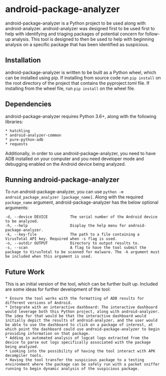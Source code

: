# android-package-analyzer

android-package-analyzer is a Python project to be used along with android-analyzer. android-analyzer was designed first to be used first to help with identifying and triaging packages of potential concern for follow-up analysis. This tool is designed to then be used to help with beginning analysis on a specific package that has been identified as suspicious.

## Installation

android-package-analyzer is written to be built as a Python wheel, which can be installed using pip. If installing from source code run `pip install` on the root directory of the project that contains the pyproject.toml file. If installing from the wheel file, run `pip install` on the wheel file.

## Dependencies

android-package-analyzer requires Python 3.6+, along with the following libraries:

    * hatchling
    * android-analyzer-common
    * pure-python-adb
    * requests

Additionally, in order to use android-package-analyzer, you need to have ADB installed on your computer and you need developer mode and debugging enabled on the Android device being analyzed.

## Running android-package-analyzer

To run android-package-analyzer, you can use `python -m android_package_analyzer [package_name]`. Along with the required `package_name` argument, android-package-analyzer has the below optional arguments:

    -d, --device DEVICE          The serial number of the Android device to be analyzed.
    -h, --help                   Display the help menu for android-package-analyzer.
    -k, --key-file               The path to a file containing a VirusTotal API key. Required when -s flag is used.
    -o, --outdir OUTPUT          Directory to output results to.
    -s, --scan                   A flag to have the tool submit the package to VirusTotal to be scanned for malware. The -k argument must be included when this argument is used.

## Future Work

This is an initial version of the tool, which can be further built up. Included are some ideas for further development of the tool:

    * Ensure the tool works with the formatting of ADB results for different versions of Android.
    * Integrate with an interactive dashboard: The interactive dashboard would leverage both this Python project, along with android-analyzer. The idea for that would be that the interactive dashboard would initially depict the results of android-analyzer, and the user would be able to use the dashboard to click on a package of interest, at which point the dashboard could use android-package-analyzer to begin providing information on that package.
    * Adding in automated analysis of logcat logs extracted from the device to parse out logs specifically associated with the package being analyzed.
    * Looking into the possibility of having the tool interact with APK decompiler tools.
    * Having the tool transfer the suspicious package to a testing environment where the package can be safely run with a packet sniffer running to begin dynamic analysis of the suspicious package.
